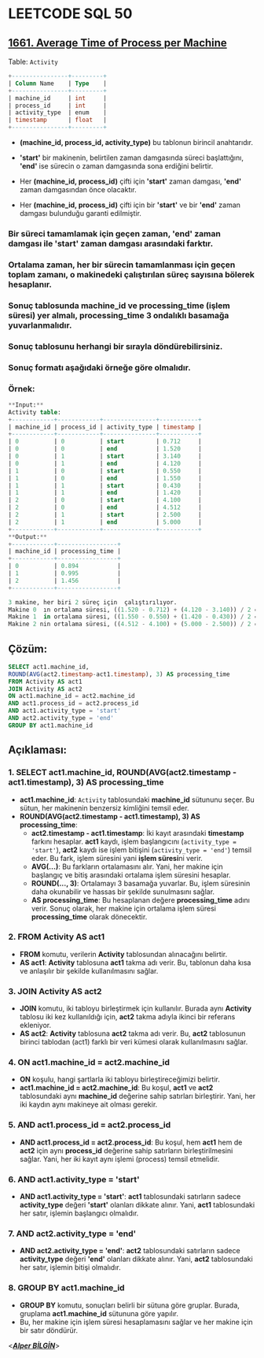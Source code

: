 # LEETCODE SQL 50

## [1661. Average Time of Process per Machine](https://leetcode.com/problems/average-time-of-process-per-machine/)

Table: `Activity`

```sql
+----------------+---------+
| Column Name    | Type    |
+----------------+---------+
| machine_id     | int     |
| process_id     | int     |
| activity_type  | enum    |
| timestamp      | float   |
+----------------+---------+
```

- **(machine_id, process_id, activity_type)** bu tablonun birincil anahtarıdır.
- **'start'** bir makinenin, belirtilen zaman damgasında süreci başlattığını,
  **'end'** ise sürecin o zaman damgasında sona erdiğini belirtir.

- Her **(machine_id, process_id)** çifti için **'start'** zaman damgası, **'end'** zaman damgasından önce olacaktır.
- Her **(machine_id, process_id)** çifti için bir **'start'** ve bir **'end'** zaman damgası bulunduğu garanti edilmiştir.

### Bir süreci tamamlamak için geçen zaman, 'end' zaman damgası ile 'start' zaman damgası arasındaki farktır.

### Ortalama zaman, her bir sürecin tamamlanması için geçen toplam zamanı, o makinedeki çalıştırılan süreç sayısına bölerek hesaplanır.

### Sonuç tablosunda machine_id ve processing_time (işlem süresi) yer almalı, processing_time 3 ondalıklı basamağa yuvarlanmalıdır.

### Sonuç tablosunu herhangi bir sırayla döndürebilirsiniz.

### Sonuç formatı aşağıdaki örneğe göre olmalıdır.

### Örnek:

```sql
**Input:**
Activity table:
+------------+------------+---------------+-----------+
| machine_id | process_id | activity_type | timestamp |
+------------+------------+---------------+-----------+
| 0          | 0          | start         | 0.712     |
| 0          | 0          | end           | 1.520     |
| 0          | 1          | start         | 3.140     |
| 0          | 1          | end           | 4.120     |
| 1          | 0          | start         | 0.550     |
| 1          | 0          | end           | 1.550     |
| 1          | 1          | start         | 0.430     |
| 1          | 1          | end           | 1.420     |
| 2          | 0          | start         | 4.100     |
| 2          | 0          | end           | 4.512     |
| 2          | 1          | start         | 2.500     |
| 2          | 1          | end           | 5.000     |
+------------+------------+---------------+-----------+
**Output:**
+------------+-----------------+
| machine_id | processing_time |
+------------+-----------------+
| 0          | 0.894           |
| 1          | 0.995           |
| 2          | 1.456           |
+------------+-----------------+

3 makine, her biri 2 süreç için  çalıştırılıyor.
Makine 0  ın ortalama süresi, ((1.520 - 0.712) + (4.120 - 3.140)) / 2 = 0.894
Makine 1  in ortalama süresi, ((1.550 - 0.550) + (1.420 - 0.430)) / 2 = 0.995
Makine 2 nin ortalama süresi, ((4.512 - 4.100) + (5.000 - 2.500)) / 2 = 1.456
```

## Çözüm:

```sql
SELECT act1.machine_id,
ROUND(AVG(act2.timestamp-act1.timestamp), 3) AS processing_time
FROM Activity AS act1
JOIN Activity AS act2
ON act1.machine_id = act2.machine_id
AND act1.process_id = act2.process_id
AND act1.activity_type = 'start'
AND act2.activity_type = 'end'
GROUP BY act1.machine_id
```

## **Açıklaması:**

### 1. **SELECT act1.machine_id, ROUND(AVG(act2.timestamp - act1.timestamp), 3) AS processing_time**

- **act1.machine_id**: `Activity` tablosundaki **machine_id** sütununu seçer. Bu sütun, her makinenin benzersiz kimliğini temsil eder.
- **ROUND(AVG(act2.timestamp - act1.timestamp), 3) AS processing_time**:
  - **act2.timestamp - act1.timestamp**: İki kayıt arasındaki **timestamp** farkını hesaplar. **act1** kaydı, işlem başlangıcını (`activity_type = 'start'`), **act2** kaydı ise işlem bitişini (`activity_type = 'end'`) temsil eder. Bu fark, işlem süresini yani **işlem süresi**ni verir.
  - **AVG(...)**: Bu farkların ortalamasını alır. Yani, her makine için başlangıç ve bitiş arasındaki ortalama işlem süresini hesaplar.
  - **ROUND(..., 3)**: Ortalamayı 3 basamağa yuvarlar. Bu, işlem süresinin daha okunabilir ve hassas bir şekilde sunulmasını sağlar.
  - **AS processing_time**: Bu hesaplanan değere **processing_time** adını verir. Sonuç olarak, her makine için ortalama işlem süresi **processing_time** olarak dönecektir.

### 2. **FROM Activity AS act1**

- **FROM** komutu, verilerin **Activity** tablosundan alınacağını belirtir.
- **AS act1**: **Activity** tablosuna **act1** takma adı verir. Bu, tablonun daha kısa ve anlaşılır bir şekilde kullanılmasını sağlar.

### 3. **JOIN Activity AS act2**

- **JOIN** komutu, iki tabloyu birleştirmek için kullanılır. Burada aynı **Activity** tablosu iki kez kullanıldığı için, **act2** takma adıyla ikinci bir referans ekleniyor.
- **AS act2**: **Activity** tablosuna **act2** takma adı verir. Bu, **act2** tablosunun birinci tablodan (act1) farklı bir veri kümesi olarak kullanılmasını sağlar.

### 4. **ON act1.machine_id = act2.machine_id**

- **ON** koşulu, hangi şartlarla iki tabloyu birleştireceğimizi belirtir.
- **act1.machine_id = act2.machine_id**: Bu koşul, **act1** ve **act2** tablosundaki aynı **machine_id** değerine sahip satırları birleştirir. Yani, her iki kaydın aynı makineye ait olması gerekir.

### 5. **AND act1.process_id = act2.process_id**

- **AND act1.process_id = act2.process_id**: Bu koşul, hem **act1** hem de **act2** için aynı **process_id** değerine sahip satırların birleştirilmesini sağlar. Yani, her iki kayıt aynı işlemi (process) temsil etmelidir.

### 6. **AND act1.activity_type = 'start'**

- **AND act1.activity_type = 'start'**: **act1** tablosundaki satırların sadece **activity_type** değeri **'start'** olanları dikkate alınır. Yani, **act1** tablosundaki her satır, işlemin başlangıcı olmalıdır.

### 7. **AND act2.activity_type = 'end'**

- **AND act2.activity_type = 'end'**: **act2** tablosundaki satırların sadece **activity_type** değeri **'end'** olanları dikkate alınır. Yani, **act2** tablosundaki her satır, işlemin bitişi olmalıdır.

### 8. **GROUP BY act1.machine_id**

- **GROUP BY** komutu, sonuçları belirli bir sütuna göre gruplar. Burada, gruplama **act1.machine_id** sütununa göre yapılır.
- Bu, her makine için işlem süresi hesaplamasını sağlar ve her makine için bir satır döndürür.
  &nbsp;

<**_[Alper BİLGİN](https://github.com/DREAXS)_**>
